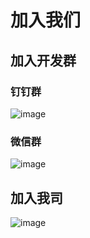 # 加入我们
## 加入开发群
### 钉钉群
![image](../static/join/jupiter-join-dingding.jpg)
### 微信群
![image](../static/join/jupiter-join-wechat.png)

## 加入我司
![image](../static/join/join1.jpg)
